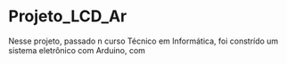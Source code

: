 # Projeto_LCD_Ar
Nesse projeto, passado n curso Técnico em Informática, foi constrído um sistema eletrônico com Arduino, com
